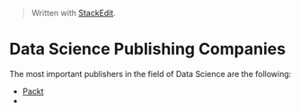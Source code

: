 > Written with [StackEdit](https://stackedit.io/).
# Data Science Publishing Companies
The most important publishers in the field of Data Science are the following:
- [Packt](https://www.packtpub.com/)
- 
<!--stackedit_data:
eyJoaXN0b3J5IjpbLTE1NTIyMzU0MDVdfQ==
-->